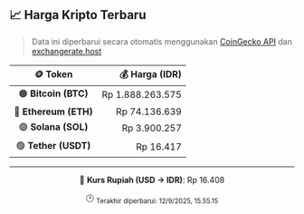 

<!-- HARGA_KRIPTO -->
## 📈 Harga Kripto Terbaru

> Data ini diperbarui secara otomatis menggunakan [CoinGecko API](https://www.coingecko.com/) dan [exchangerate.host](https://exchangerate.host/)

<div align="center">

| 🪙 Token | 💰 Harga (IDR) |
|:------:|---------------:|
| 🟠 **Bitcoin (BTC)**   | Rp 1.888.263.575 |
| 🔵 **Ethereum (ETH)**  | Rp 74.136.639 |
| 🟣 **Solana (SOL)**    | Rp 3.900.257 |
| 🟢 **Tether (USDT)**   | Rp 16.417 |

---

💱 **Kurs Rupiah (USD → IDR)**: Rp 16.408

🕒 <sub>Terakhir diperbarui: 12/9/2025, 15.55.15</sub>

</div>
<!-- /HARGA_KRIPTO -->